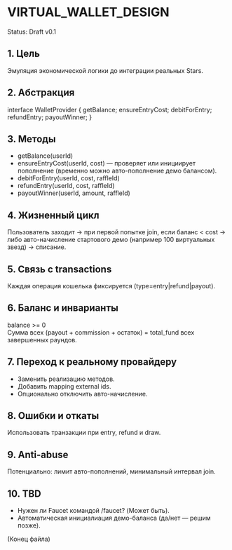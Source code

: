 # VIRTUAL_WALLET_DESIGN
Status: Draft v0.1

## 1. Цель
Эмуляция экономической логики до интеграции реальных Stars.

## 2. Абстракция
interface WalletProvider { getBalance; ensureEntryCost; debitForEntry; refundEntry; payoutWinner; }

## 3. Методы
- getBalance(userId)
- ensureEntryCost(userId, cost) — проверяет или инициирует пополнение (временно можно авто-пополнение демо балансом).
- debitForEntry(userId, cost, raffleId)
- refundEntry(userId, cost, raffleId)
- payoutWinner(userId, amount, raffleId)

## 4. Жизненный цикл
Пользователь заходит → при первой попытке join, если баланс < cost → либо авто-начисление стартового демо (например 100 виртуальных звезд) → списание.

## 5. Связь с transactions
Каждая операция кошелька фикcируется (type=entry|refund|payout).

## 6. Баланс и инварианты
balance >= 0  
Сумма всех (payout + commission + остаток) = total_fund всех завершенных раундов.

## 7. Переход к реальному провайдеру
- Заменить реализацию методов.
- Добавить mapping external ids.
- Опционально отключить авто-начисление.

## 8. Ошибки и откаты
Использовать транзакции при entry, refund и draw.

## 9. Anti-abuse
Потенциально: лимит авто-пополнений, минимальный интервал join.

## 10. TBD
- Нужен ли Faucet командой /faucet? (Может быть).
- Автоматическая инициалиация демо-баланса (да/нет — решим позже).

(Конец файла)